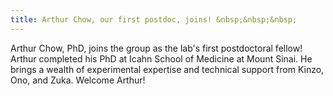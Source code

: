 ```yaml
---
title: Arthur Chow, our first postdoc, joins! &nbsp;&nbsp;&nbsp;
---
```


Arthur Chow, PhD, joins the group as the lab's first postdoctoral fellow! Arthur completed
his PhD at Icahn School of Medicine at Mount Sinai. He brings a wealth of experimental expertise
and technical support from Kinzo, Ono, and Zuka. Welcome Arthur! 